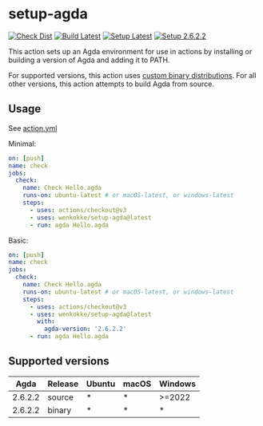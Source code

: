 # setup-agda

[![Check Dist](https://github.com/wenkokke/setup-agda/actions/workflows/check-dist.yml/badge.svg)](https://github.com/wenkokke/setup-agda/actions/workflows/check-dist.yml)
[![Build Latest](https://github.com/wenkokke/setup-agda/actions/workflows/test-build-L.yml/badge.svg)](https://github.com/wenkokke/setup-agda/actions/workflows/test-build-latest.yml)
[![Setup Latest](https://github.com/wenkokke/setup-agda/actions/workflows/test-setup-Latest.yml/badge.svg)](https://github.com/wenkokke/setup-agda/actions/workflows/test-setup-latest.yml)
[![Setup 2.6.2.2](https://github.com/wenkokke/setup-agda/actions/workflows/test-setup-2_6_2_2.yml/badge.svg)](https://github.com/wenkokke/setup-agda/actions/workflows/test-setup-2_6_2_2.yml)

This action sets up an Agda environment for use in actions by installing or building a version of Agda and adding it to PATH.

For supported versions, this action uses [custom binary distributions][custom-binary-distributions].
For all other versions, this action attempts to build Agda from source.

## Usage

See [action.yml](action.yml)

Minimal:

```yaml
on: [push]
name: check
jobs:
  check:
    name: Check Hello.agda
    runs-on: ubuntu-latest # or macOS-latest, or windows-latest
    steps:
      - uses: actions/checkout@v3
      - uses: wenkokke/setup-agda@latest
      - run: agda Hello.agda
```

Basic:

```yaml
on: [push]
name: check
jobs:
  check:
    name: Check Hello.agda
    runs-on: ubuntu-latest # or macOS-latest, or windows-latest
    steps:
      - uses: actions/checkout@v3
      - uses: wenkokke/setup-agda@latest
        with:
          agda-version: '2.6.2.2'
      - run: agda Hello.agda
```

## Supported versions

| Agda    | Release | Ubuntu | macOS | Windows |
| ------- | ------- | ------ | ----- | ------- |
| 2.6.2.2 | source  | \*     | \*    | >=2022  |
| 2.6.2.2 | binary  | \*     | \*    | \*      |

[custom-binary-distributions]: https://github.com/wenkokke/setup-agda/releases/tag/latest
